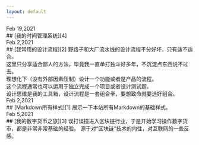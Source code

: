```yaml
---
layout: default
---
```

<div class="gtd">Feb 19,2021</div>
## [我的时间管理系统][4]

<div class="post"></div>
<div class="time">Feb 2,2021</div>
## [我常用的设计流程][2]
野路子和大厂流水线的设计流程不分好坏，只有适不适合。<br>
这里只分享适合鄙人的方法，毕竟我一直单打独斗好多年，不沉淀点东西说不过去。<br>
理想化下（没有外部因素压制）设计一个功能或者是产品的流程。<br>
这个流程通常也可以运用于独立完成一个项目或者设计测试题。<br>
设计思维是我的工具箱，设计流程是一套组合拳，要想致命就要选好组合。
<!-- <a href="/process"><button>Read more</button></a> -->

<div class="post"></div>

<div class="time">Feb 2,2021</div>
## [Markdown所有样式][1]
展示一下本站所有Markdown的基础样式。

<div class="post"></div>

<div class="time">Feb 5,2021</div>
## [我的数字货币之旅][3]
误打误撞进入区块链行业，于是开始学习操作数字货币，都是非常非常基础的经验。
源于对“区块链”技术的向往，对互联网的一些反感。

<!-- 文章链接 -->

[1]:	project
[2]:	process
[3]:	coin
[4]:	gtd